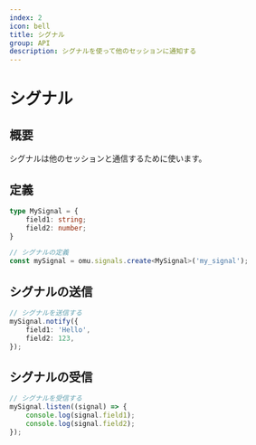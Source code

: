 ```yaml
---
index: 2
icon: bell
title: シグナル
group: API
description: シグナルを使って他のセッションに通知する
---
```


# シグナル

## 概要

シグナルは他のセッションと通信するために使います。

## 定義

```typescript
type MySignal = {
    field1: string;
    field2: number;
}

// シグナルの定義
const mySignal = omu.signals.create<MySignal>('my_signal');
```

## シグナルの送信

```typescript
// シグナルを送信する
mySignal.notify({
    field1: 'Hello',
    field2: 123,
});
```

## シグナルの受信

```typescript
// シグナルを受信する
mySignal.listen((signal) => {
    console.log(signal.field1);
    console.log(signal.field2);
});
```
